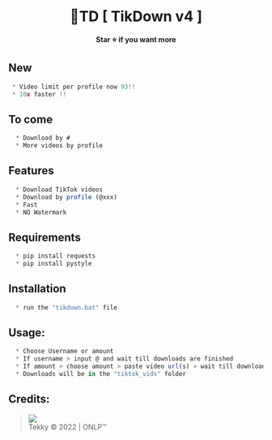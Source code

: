 # 


<h1 align="center">💎TD [ TikDown v4 ]</h1>

<p align='center'>
  <b>Star ⭐ if you want more</b><br>
</p>

## New
```js
 * Video limit per profile now 93!!
 * 10x faster !!
```
## To come
```js
  * Download by #
  * More videos by profile
```
## Features
```js
  * Download TikTok videos
  * Download by profile (@xxx)
  * Fast
  * NO Watermark
```
## Requirements
```js
  * pip install requests
  * pip install pystyle
```

## Installation
```js
  * run the "tikdown.bat" file
```

##  Usage:
```js
  * Choose Username or amount
  * If username > input @ and wait till downloads are finished
  * If amount > choose amount > paste video url(s) > wait till downloads are finished
  * Downloads will be in the "tiktok_vids" folder
```

##  Credits:
 > [![](https://cdn.discordapp.com/avatars/719864492514738226/a_5de73a96793f9b0b3cbbafc2efc25ec7.gif?size=100)](https://github.com/xtekky) <br>Tekky © 2022 | ONLP™


